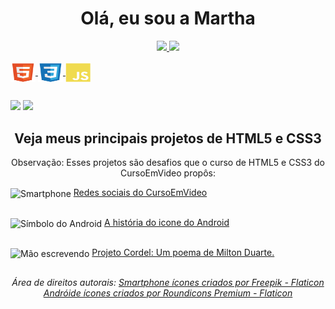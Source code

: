 ### <h1 align="center">Olá, eu sou a Martha</h1>

<div align="center">
  <a href="https://github.com/martha-alves">
  <img height="150em" src="https://github-readme-stats.vercel.app/api?username=martha-alves&show_icons=true&theme=dracula&include_all_commits=true&count_private=true"/>
  <img height="150em" src="https://github-readme-stats.vercel.app/api/top-langs/?username=martha-alves&layout=compact&langs_count=7&theme=dracula"/>
</div>

<div style="display: inline_block"><br>
  <img align="center" alt="Martha-HTML" height="30" width="40" src="https://raw.githubusercontent.com/devicons/devicon/master/icons/html5/html5-original.svg">
  <img align="center" alt="Martha-CSS" height="30" width="40" src="https://raw.githubusercontent.com/devicons/devicon/master/icons/css3/css3-original.svg">
  <img align="center" alt="Martha-Js" height="30" width="40" src="https://raw.githubusercontent.com/devicons/devicon/master/icons/javascript/javascript-plain.svg">
  
##  

<div > 
  <a href="https://www.linkedin.com/in/martha-alves-74b296240/" target="_blank" rel="external"><img src="https://img.shields.io/badge/-LinkedIn-%230077B5?style=for-the-badge&logo=linkedin&logoColor=white" target="_blank"></a> 
  <a href = "mailto:infomarthacaroline@gmail.com"><img src="https://img.shields.io/badge/Gmail-D14836?style=for-the-badge&logo=gmail&logoColor=white" target="_blank"></a>
</div>

  ##
  
<h2 align="center">Veja meus principais projetos de HTML5 e CSS3</h2>

<p align="center"> Observação: Esses projetos são desafios que o curso de HTML5 e CSS3 do CursoEmVideo propôs:<p/>

<div style="display: inline_block">
 <img align="center" alt="Smartphone" height="150em" src="https://cdn-icons-png.flaticon.com/512/4151/4151857.png">
 <a style="display: inline_block padding:100px;" href="https://martha-alves.github.io/html-css/Desafios-CursoEmVideo/3-Redes-sociais/" target="_blank" rel="external">Redes sociais do CursoEmVideo</a>
</div>

 ##
 
<div style="display: inline_block">
 <img align="center" alt="Símbolo do Android" height="150em" src="https://cdn-icons-png.flaticon.com/512/536/536437.png">
 <a href="https://martha-alves.github.io/html-css/Desafios-CursoEmVideo/1-Android/" target="_blank" rel="external">A história do icone do Android</a>
</div>

 ##
 
<div style="display: inline_block">
 <img align="center" alt="Mão escrevendo" height="150em" src="https://cdn-icons-png.flaticon.com/512/3271/3271154.png">
 <a href="https://martha-alves.github.io/html-css/Desafios-CursoEmVideo/2-Cordel/" target="_blank" rel="external">Projeto Cordel: Um poema de Milton Duarte.</a> 
</div> 
 
 ##
 
 <footer>
 <div align="center">
 <h6>Área de direitos autorais: <a href="https://www.flaticon.com/br/icones-gratis/smartphone" title="smartphone ícones">Smartphone ícones criados por Freepik - Flaticon</a> <a href="https://www.flaticon.com/br/icones-gratis/androide" title="andróide ícones">Andróide ícones criados por Roundicons Premium - Flaticon</a></h6>
 <div>
 </footer>

